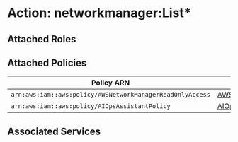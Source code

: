 # Action: networkmanager:List*

## Attached Roles

## Attached Policies

| Policy ARN | Policy Name |
|------------|-------------|
| `arn:aws:iam::aws:policy/AWSNetworkManagerReadOnlyAccess` | [AWSNetworkManagerReadOnlyAccess](../policies.md#awsnetworkmanagerreadonlyaccess) |
| `arn:aws:iam::aws:policy/AIOpsAssistantPolicy` | [AIOpsAssistantPolicy](../policies.md#aiopsassistantpolicy) |

## Associated Services


